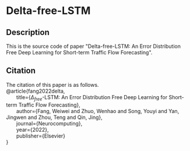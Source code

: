 # Delta-free-LSTM
## Description
This is the source code of paper "Delta-free-LSTM: An Error Distribution Free Deep Learning for Short-term Traffic Flow Forecasting".
## Citation 
The citation of this paper is as follows.  
@article{fang2022delta,    
&emsp;&emsp;title={$\Delta_{free}$-LSTM: An Error Distribution Free Deep Learning for Short-term Traffic Flow Forecasting},  
&emsp;&emsp;author={Fang, Weiwei and Zhuo, Wenhao and Song, Youyi and Yan, Jingwen and Zhou, Teng and Qin, Jing},  
&emsp;&emsp;journal={Neurocomputing},  
&emsp;&emsp;year={2022},  
&emsp;&emsp;publisher={Elsevier}  
}
